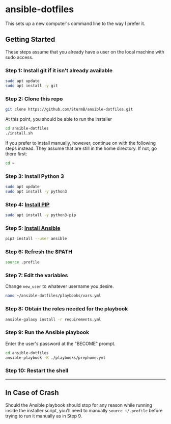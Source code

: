 # ansible-dotfiles

This sets up a new computer's command line to the way I prefer it.

## Getting Started

These steps assume that you already have a user on the local machine with sudo access.

### Step 1: Install git if it isn't already available

```zsh
sudo apt update
sudo apt install -y git
```

### Step 2: Clone this repo

```zsh
git clone https://github.com/SturmB/ansible-dotfiles.git
```

At this point, you should be able to run the installer

```zsh
cd ansible-dotfiles
./install.sh
```

If you prefer to install manually, however, continue on with the following steps instead. They assume that are still in the home directory. If not, go there first:

```zsh
cd ~
```

### Step 3: Install Python 3

```zsh
sudo apt update
sudo apt install -y python3
```

### Step 4: [Install PIP](https://docs.ansible.com/ansible/latest/installation_guide/intro_installation.html#installing-ansible-with-pip)

```zsh
sudo apt install -y python3-pip
```

### Step 5: [Install Ansible](https://docs.ansible.com/ansible/latest/installation_guide/intro_installation.html#installing-ansible-with-pip)

```zsh
pip3 install --user ansible
```

### Step 6: Refresh the $PATH

```zsh
source .profile
```

### Step 7: Edit the variables

Change `new_user` to whatever username you desire.

```zsh
nano ~/ansible-dotfiles/playbooks/vars.yml
```

### Step 8: Obtain the roles needed for the playbook

```zsh
ansible-galaxy install -r requirements.yml
```

### Step 9: Run the Ansible playbook

Enter the user's password at the "BECOME" prompt.

```zsh
cd ansible-dotfiles
ansible-playbook -K ./playbooks/prephome.yml
```

### Step 10: Restart the shell

---

## In Case of Crash

Should the Ansible playbook should stop for any reason while running inside the installer script, you'll need to manually `source ~/.profile` before trying to run it manually as in Step 9.
